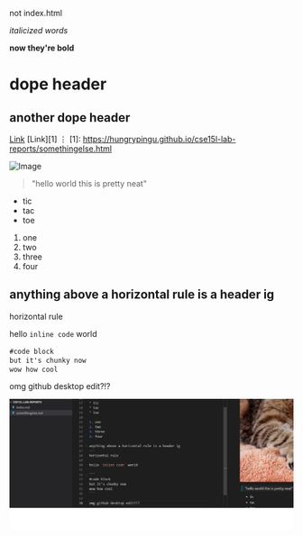 not index.html

*italicized words*

**now they're bold**

# dope header #
## another dope header ##

[Link](https://hungrypingu.github.io/cse15l-lab-reports/somethingelse.html)
[Link][1]
⋮
[1]: https://hungrypingu.github.io/cse15l-lab-reports/somethingelse.html

![Image](https://cdn.britannica.com/q:60/91/181391-050-1DA18304/cat-toes-paw-number-paws-tiger-tabby.jpg)

>"hello world
>this is pretty neat"

* tic
* tac
* toe

1. one
2. two 
3. three
4. four

anything above a horizontal rule is a header ig
---
horizontal rule

hello `inline code` world

```
#code block
but it's chunky now
wow how cool
```

omg github desktop edit?!?

![Image](test_screenshot.jpg)
